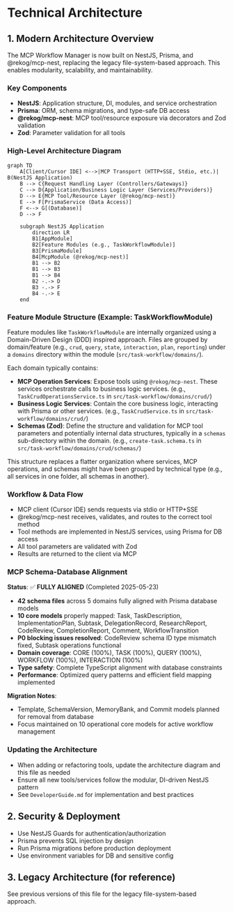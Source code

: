 # Technical Architecture

## 1. Modern Architecture Overview

The MCP Workflow Manager is now built on NestJS, Prisma, and @rekog/mcp-nest, replacing the legacy file-system-based approach. This enables modularity, scalability, and maintainability.

### Key Components

- **NestJS**: Application structure, DI, modules, and service orchestration
- **Prisma**: ORM, schema migrations, and type-safe DB access
- **@rekog/mcp-nest**: MCP tool/resource exposure via decorators and Zod validation
- **Zod**: Parameter validation for all tools

### High-Level Architecture Diagram

```mermaid
graph TD
    A[Client/Cursor IDE] <-->|MCP Transport (HTTP+SSE, Stdio, etc.)| B(NestJS Application)
    B --> C{Request Handling Layer (Controllers/Gateways)}
    C --> D{Application/Business Logic Layer (Services/Providers)}
    D --> E{MCP Tool/Resource Layer (@rekog/mcp-nest)}
    E --> F[PrismaService (Data Access)]
    F <--> G[(Database)]
    D --> F

    subgraph NestJS Application
        direction LR
        B1[AppModule]
        B2[Feature Modules (e.g., TaskWorkflowModule)]
        B3[PrismaModule]
        B4[McpModule (@rekog/mcp-nest)]
        B1 --> B2
        B1 --> B3
        B1 --> B4
        B2 -.-> D
        B3 -.-> F
        B4 -.-> E
    end
```

### Feature Module Structure (Example: TaskWorkflowModule)

Feature modules like `TaskWorkflowModule` are internally organized using a Domain-Driven Design (DDD) inspired approach. Files are grouped by domain/feature (e.g., `crud`, `query`, `state`, `interaction`, `plan`, `reporting`) under a `domains` directory within the module (`src/task-workflow/domains/`).

Each domain typically contains:

- **MCP Operation Services**: Expose tools using `@rekog/mcp-nest`. These services orchestrate calls to business logic services.
  (e.g., `TaskCrudOperationsService.ts` in `src/task-workflow/domains/crud/`)
- **Business Logic Services**: Contain the core business logic, interacting with Prisma or other services.
  (e.g., `TaskCrudService.ts` in `src/task-workflow/domains/crud/`)
- **Schemas (Zod)**: Define the structure and validation for MCP tool parameters and potentially internal data structures, typically in a `schemas` sub-directory within the domain.
  (e.g., `create-task.schema.ts` in `src/task-workflow/domains/crud/schemas/`)

This structure replaces a flatter organization where services, MCP operations, and schemas might have been grouped by technical type (e.g., all services in one folder, all schemas in another).

### Workflow & Data Flow

- MCP client (Cursor IDE) sends requests via stdio or HTTP+SSE
- @rekog/mcp-nest receives, validates, and routes to the correct tool method
- Tool methods are implemented in NestJS services, using Prisma for DB access
- All tool parameters are validated with Zod
- Results are returned to the client via MCP

### MCP Schema-Database Alignment

**Status**: ✅ **FULLY ALIGNED** (Completed 2025-05-23)

- **42 schema files** across 5 domains fully aligned with Prisma database models
- **10 core models** properly mapped: Task, TaskDescription, ImplementationPlan, Subtask, DelegationRecord, ResearchReport, CodeReview, CompletionReport, Comment, WorkflowTransition
- **P0 blocking issues resolved**: CodeReview schema ID type mismatch fixed, Subtask operations functional
- **Domain coverage**: CORE (100%), TASK (100%), QUERY (100%), WORKFLOW (100%), INTERACTION (100%)
- **Type safety**: Complete TypeScript alignment with database constraints
- **Performance**: Optimized query patterns and efficient field mapping implemented

**Migration Notes**:
- Template, SchemaVersion, MemoryBank, and Commit models planned for removal from database
- Focus maintained on 10 operational core models for active workflow management

### Updating the Architecture

- When adding or refactoring tools, update the architecture diagram and this file as needed
- Ensure all new tools/services follow the modular, DI-driven NestJS pattern
- See `DeveloperGuide.md` for implementation and best practices

## 2. Security & Deployment

- Use NestJS Guards for authentication/authorization
- Prisma prevents SQL injection by design
- Run Prisma migrations before production deployment
- Use environment variables for DB and sensitive config

## 3. Legacy Architecture (for reference)

See previous versions of this file for the legacy file-system-based approach.
